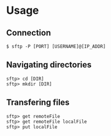 # Usage
## Connection
```
$ sftp -P [PORT] [USERNAME]@[IP_ADDR]
```

## Navigating directories
```
sftp> cd [DIR]
sftp> mkdir [DIR]
```

## Transfering files
```
sftp> get remoteFile
sftp> get remoteFile localFile
sftp> put localFile
```
